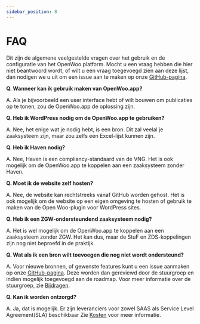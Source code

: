 ```yaml
---
sidebar_position: 8
---
```


# FAQ

Dit zijn de algemene veelgestelde vragen over het gebruik en de configuratie van het OpenWoo platform. Mocht u een vraag hebben die hier niet beantwoord wordt, of wilt u een vraag toegevoegd zien aan deze lijst, dan nodigen we u uit om een issue aan te maken op onze [GitHub-pagina](https://github.com/ConductionNL/woo-website-template/issues).

**Q. Wanneer kan ik gebruik maken van OpenWoo.app?**

A. Als je bijvoorbeeld een user interface hebt of wilt bouwen om publicaties op te tonen, zou de OpenWoo.app de oplossing zijn.

**Q. Heb ik WordPress nodig om de OpenWoo.app te gebruiken?**

A. Nee, het enige wat je nodig hebt, is een bron. Dit zal veelal je zaaksysteem zijn, maar zou zelfs een Excel-lijst kunnen zijn.

**Q. Heb ik Haven nodig?**

A. Nee, Haven is een compliancy-standaard van de VNG. Het is ook mogelijk om de OpenWoo.app te koppelen aan een zaaksysteem zonder Haven.

**Q. Moet ik de website zelf hosten?**

A. Nee, de website kan rechtstreeks vanaf GitHub worden gehost. Het is ook mogelijk om de website op een eigen omgeving te hosten of gebruik te maken van de Open Woo-plugin voor WordPress sites.

**Q. Heb ik een ZGW-ondersteundend zaaksysteem nodig?**

A. Het is wel mogelijk om de OpenWoo.app te koppelen aan een zaaksysteem zonder ZGW. Het kan dus, maar de StuF en ZDS-koppelingen zijn nog niet beproefd in de praktijk.

**Q. Wat als ik een bron wilt toevoegen die nog niet wordt ondersteund?**

A. Voor nieuwe bronnen, of gewenste features kunt u een issue aanmaken op onze [GitHub-pagina](https://github.com/ConductionNL/woo-website-template/issues). Deze worden dan gereviewd door de stuurgroep en indien mogelijk toegevoegd aan de roadmap. Voor meer informatie over de stuurgroep, zie [Bijdragen](/docs/Community/Bijdragen).

**Q. Kan ik worden ontzorgd?**

A. Ja, dat is mogelijk. Er zijn leveranciers voor zowel SAAS als Service Level Agreement(SLA) beschikbaar Zie [Kosten](/docs/product/kosten.md) voor meer informatie.
